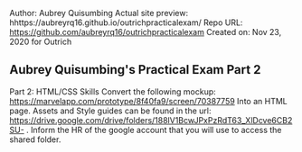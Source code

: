 Author: Aubrey Quisumbing
Actual site preview: hhttps://aubreyrq16.github.io/outrichpracticalexam/
Repo URL: https://github.com/aubreyrq16/outrichpracticalexam
Created on: Nov 23, 2020 for Outrich

Aubrey Quisumbing's Practical Exam Part 2
----
Part 2: HTML/CSS Skills
Convert the following mockup: https://marvelapp.com/prototype/8f40fa9/screen/70387759
Into
an HTML page. Assets and Style guides can be found in the url: https://drive.google.com/drive/folders/188lV1BcwJPxPzRdT63_XlDcve6CB2SU-
. Inform the HR of the google account that you will use to access the shared
folder.
